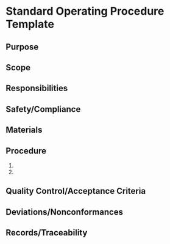 # Standard Operating Procedure Template

## Purpose

## Scope

## Responsibilities

## Safety/Compliance

## Materials

## Procedure
1. 
2. 

## Quality Control/Acceptance Criteria

## Deviations/Nonconformances

## Records/Traceability
